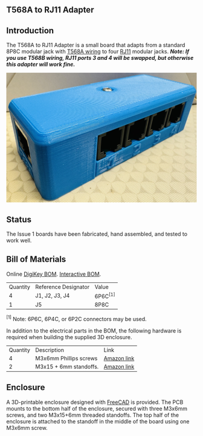 ## T568A to RJ11 Adapter


## Introduction

The T568A to RJ11 Adapter is a small board that adapts from a standard 8P8C modular jack with [T568A wiring](https://en.wikipedia.org/wiki/ANSI%2FTIA-568#Wiring) to four [RJ11](https://en.wikipedia.org/wiki/Registered_jack#RJ11,_RJ14,_RJ25_wiring) modular jacks.  **_Note: If you use T568B wiring, RJ11 ports 3 and 4 will be swapped, but otherwise this adapter will work fine._**



![Photo of the assembled adapter](https://raw.githubusercontent.com/hharte/T568A_to_RJ11_adapter/main/images/T568A_to_RJ11_adapter.jpg "image_tooltip")



## Status

The Issue 1 boards have been fabricated, hand assembled, and tested to work well.


## Bill of Materials

Online [DigiKey BOM](https://www.digikey.com/en/mylists/list/4QF6TJ3CTL).  [Interactive BOM](https://html-preview.github.io/?url=https://github.com/hharte/T568A_to_RJ11_adapter/blob/main/hardware/bom/ibom.html).


<table>
  <tr>
   <td>Quantity
   </td>
   <td>Reference Designator
   </td>
   <td>Value
   </td>
  </tr>
  <tr>
   <td>4
   </td>
   <td>J1, J2, J3, J4
   </td>
   <td>6P6C<sup>[1]</sup>
   </td>
  </tr>
  <tr>
   <td>1
   </td>
   <td>J5
   </td>
   <td>8P8C
   </td>
  </tr>
</table>


<sup>[1]</sup> Note: 6P6C, 6P4C, or 6P2C connectors may be used.

In addition to the electrical parts in the BOM, the following hardware is required when building the supplied 3D enclosure.


<table>
  <tr>
   <td>Quantity
   </td>
   <td>Description
   </td>
   <td>Link
   </td>
  </tr>
  <tr>
   <td>4
   </td>
   <td>M3x6mm Phillips screws
   </td>
   <td><a href="https://www.amazon.com/Uxcell-a15070200ux0064-Stainless-Phillips-Screws/dp/B012TE12CY">Amazon link</a>
   </td>
  </tr>
  <tr>
   <td>2
   </td>
   <td>M3x15 + 6mm standoffs.
   </td>
   <td><a href="https://www.amazon.com/Hxchen-Female-Hexagon-Standoff-Pillars/dp/B07WR5ZD8G">Amazon link</a>
   </td>
  </tr>
</table>



## Enclosure

A 3D-printable enclosure designed with [FreeCAD](https://www.freecad.org/) is provided.  The PCB mounts to the bottom half of the enclosure, secured with three M3x6mm screws, and two M3x15+6mm threaded standoffs.  The top half of the enclosure is attached to the standoff in the middle of the board using one M3x6mm screw.

